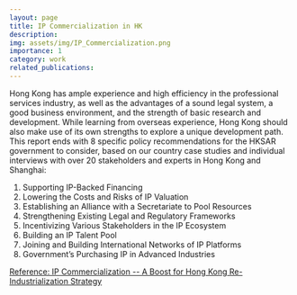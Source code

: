 ```yaml
---
layout: page
title: IP Commercialization in HK
description: 
img: assets/img/IP_Commercialization.png
importance: 1
category: work
related_publications: 
---
```


Hong Kong has ample experience and high efficiency in the professional services industry, as well as the advantages of a sound legal system, a good business environment, and the strength of basic research and development. While learning from overseas experience, Hong Kong should also make use of its own strengths to explore a unique development path. This report ends with 8 specific policy recommendations for the HKSAR government to consider, based on our country case studies and individual interviews with over 20 stakeholders and experts in Hong Kong and Shanghai:
1. Supporting IP-Backed Financing
2. Lowering the Costs and Risks of IP Valuation
3. Establishing an Alliance with a Secretariate to Pool Resources 
4. Strengthening Existing Legal and Regulatory Frameworks
5. Incentivizing Various Stakeholders in the IP Ecosystem
6. Building an IP Talent Pool
7. Joining and Building International Networks of IP Platforms
8. Government’s Purchasing IP in Advanced Industries

<a href="{{ '/assets/pdf/yic_ip_trading_report_eng.pdf' | relative_url }}">Reference: IP Commercialization -- A Boost for Hong Kong Re-Industrialization Strategy</a>

